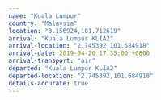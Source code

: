 ```yaml
---
name: "Kuala Lumpur"
country: "Malaysia"
location: "3.156924,101.712619"
arrival: "Kuala Lumpur KLIA2"
arrival-location: "2.745392,101.684918"
arrival-date: 2019-04-20 17:35:00 +0800
arrival-transport: "air"
departed: "Kuala Lumpur KLIA2"
departed-location: "2.745392,101.684918"
details-accurate: true
---
```

